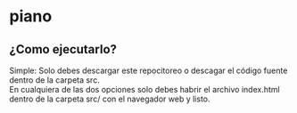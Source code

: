 # piano

## ¿Como ejecutarlo?

Simple: Solo debes descargar este repocitoreo o descagar el código fuente dentro de la carpeta src.
<br/>
En cualquiera de las dos opciones solo debes habrir el archivo index.html dentro de la carpeta src/ con el navegador web y listo.




